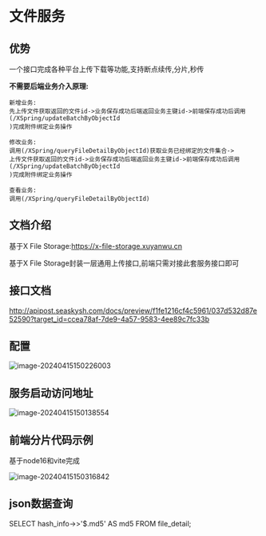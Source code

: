# 文件服务
## 优势

一个接口完成各种平台上传下载等功能,支持断点续传,分片,秒传

**不需要后端业务介入原理:**

```
新增业务:
先上传文件获取返回的文件id->业务保存成功后端返回业务主键id->前端保存成功后调用(/XSpring/updateBatchByObjectId
)完成附件绑定业务操作

修改业务:
调用(/XSpring/queryFileDetailByObjectId)获取业务已经绑定的文件集合->
上传文件获取返回的文件id->业务保存成功后端返回业务主键id->前端保存成功后调用(/XSpring/updateBatchByObjectId
)完成附件绑定业务操作

查看业务:
调用(/XSpring/queryFileDetailByObjectId)
```

## 文档介绍

基于X File Storage:https://x-file-storage.xuyanwu.cn

基于X File Storage封装一层通用上传接口,前端只需对接此套服务接口即可

## 接口文档

http://apipost.seaskysh.com/docs/preview/f1fe1216cf4c5961/037d532d87e52590?target_id=ccea78af-7de9-4a57-9583-4ee89c7fc33b

## 配置

![image-20240415150226003](https://wxy-md.oss-cn-shanghai.aliyuncs.com/image-20240415150226003.png)

## 服务启动访问地址

![image-20240415150138554](https://wxy-md.oss-cn-shanghai.aliyuncs.com/image-20240415150138554.png)

## 前端分片代码示例

基于node16和vite完成

![image-20240415150316842](https://wxy-md.oss-cn-shanghai.aliyuncs.com/image-20240415150316842.png)

## json数据查询

SELECT
hash_info->>'$.md5' AS md5
FROM file_detail;





